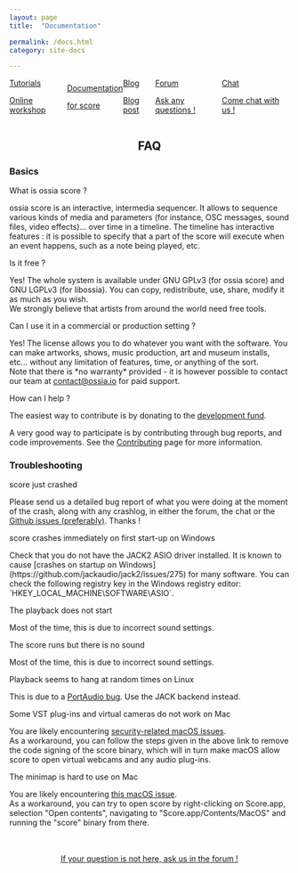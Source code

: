 ```yaml
---
layout: page
title:  "Documentation"

permalink: /docs.html
category: site-docs

---
```

<div class="menu" style="display:flex; align-items:center; width: 100%;margin:auto; padding: auto; ">
        <!-- <a href="/score/learn/faq.html"  class="menu-item panel" ><span class="icon-svg icon-chat"></span> FAQ
         <p class="description">Most frequently asked questions</p></a>
         -->
         <a href="https://www.youtube.com/watch?v=R-3d8K6gQkw&list=PLIHLSiZpIa6YoY1_aW1yetDgZ7tZcxfEC&index=1" class="menu-item panel" target="_blank" ><span class="icon-svg icon-video"></span>Tutorials
         <p class="description">Online workshop</p></a>
         <a href="https://ossia.io/score-docs/" target="_blank"  class="menu-item panel"><span class="icon-svg icon-documentation"></span>Documentation
         <p class="description">for score</p></a>
         <a href="blog.html" class="menu-item panel"><span class="icon-svg icon-blog"></span>Blog
         <p class="description">Blog post</p></a>
         <a href="https://forum.ossia.io/"  target="_blank" class="menu-item panel"><span class="icon-svg icon-forum"></span>Forum
         <p class="description">Ask any questions !</p></a>
         <a href="https://gitter.im/ossia"  target="_blank" class="menu-item panel"><span class="icon-svg icon-chat"></span>Chat<p class="description">Come chat with us !</p></a>
</div>

<div style="width: 100%;">
<h2 class="page-title" style="text-align: center;">FAQ</h2>

<h3 class="faq">Basics</h3>
<p type="button" class="collapsible" > What is ossia score ?</p>
<div class="collapsible-content">
ossia score is an interactive, intermedia sequencer. It allows to sequence various kinds of media and parameters (for instance, OSC messages, sound files, video effects)... over time in a timeline. The timeline has interactive features : it is possible to specify that a part of the score will execute when an event happens, such as a note being played, etc.
</div>

<p type="button" class="collapsible" > Is it free ?</p>
<div class="collapsible-content">
Yes! The whole system is available under GNU GPLv3 (for ossia score) and GNU LGPLv3 (for libossia).
You can copy, redistribute, use, share, modify it as much as you wish.<br/>
We strongly believe that artists from around the world need free tools.
</div>

<p type="button" class="collapsible" > Can I use it in a commercial or production setting ?</p>
<div class="collapsible-content">
Yes! The license allows you to do whatever you want with the software. You can make artworks,
shows, music production, art and museum installs, etc... without any limitation of features, time, or
anything of the sort.<br/>
Note that there is *no warranty* provided - it is however possible to contact our team at
<a href="mailto:contact@ossia.io">contact@ossia.io</a> for paid support.
</div>

<p type="button" class="collapsible" > How can I help ?</p>
<div class="collapsible-content">
The easiest way to contribute is by donating to the <a href="https://opencollective.org/ossia">development fund</a>.

A very good way to participate is by contributing through bug reports, and code improvements.
See the <a href="/contributor-guide.html">Contributing</a> page for more information.
</div>
<!--
<p type="button" class="collapsible"> Playing a sound</p>
<div class="collapsible-content">
</div>

<p type="button" class="collapsible"> Creating an interactive trigger</p>
<div class="collapsible-content">
</div>

<p type="button" class="collapsible"> Creating a temporal condition</p>
<div class="collapsible-content">
</div>

<p type="button" class="collapsible"> Showing a video</p>
<div class="collapsible-content">
</div>

<p type="button" class="collapsible"> Automating a parameter</p>
<div class="collapsible-content">
</div>

<p type="button" class="collapsible"> Creating loops</p>
<div class="collapsible-content">
</div>

<p type="button" class="collapsible"> Creating interactive loops</p>
<div class="collapsible-content">
</div>

<p type="button" class="collapsible"> Writing & playing MIDI through a software synthesizer</p>
<div class="collapsible-content">
</div>

<h3 class="faq">Intermediate usage</h3>
<p type="button" class="collapsible"> Understanding the ossia score timeline</p>
<div class="collapsible-content">
</div>

<p type="button" class="collapsible"> Mapping a parameter</p>
<div class="collapsible-content">
</div>

<p type="button"  class="collapsible"> Creating effects and synthesizer chains</p>
<div class="collapsible-content">
</div>

<p type="button" class="collapsible"> Modulating with LFOs, step sequencers and others</p>
<div class="collapsible-content">
</div>

<p type="button" class="collapsible"> Saving and loading presets</p>
<div class="collapsible-content">
</div>

<p type="button" class="collapsible"> Switching between musical and real-time mode</p>
<div class="collapsible-content">
</div>

<p type="button" class="collapsible"> Recording OSC messages and automations</p>
<div class="collapsible-content">
</div>

<p type="button" class="collapsible"> Nesting scores</p>
<div class="collapsible-content">
</div>

<p type="button"  class="collapsible"> Creating sequences of parameters</p>
<div class="collapsible-content">
</div>

<p type="button"  class="collapsible"> Understanding racks, layers and slots</p>
<div class="collapsible-content">
</div>

<h3 class="faq">Advanced usage</h3>
<p type="button" class="collapsible"> Creating complex graphs of effects</p>
<div class="collapsible-content">
</div>

<p type="button"  class="collapsible"> Tempo control and polyrythmy</p>
<div class="collapsible-content">
</div>

<p type="button" class="collapsible"> Multi-channel audio output and sound spatialization</p>
<div class="collapsible-content">
</div>

<p type="button" class="collapsible"> Audio routing</p>
<div class="collapsible-content">
</div>

<p type="button" class="collapsible"> Creating state-machine-like scores</p>
<div class="collapsible-content">
</div>

<p type="button"  class="collapsible"> Creating a control surface for external parameters</p>
<div class="collapsible-content">
</div>

<p type="button"  class="collapsible"> Remote controlling through a web page</p>
<div class="collapsible-content">
</div>

<h3 class="faq">Using the embedded scripting languages</h3>
<p type="button" class="collapsible"> Scripting with JavaScript</p>
<div class="collapsible-content">
</div>

<p type="button"  class="collapsible"> Writing audio effects with Faust</p>
<div class="collapsible-content">
</div>

<p type="button" class="collapsible"> Writing mappings with math expressions</p>
<div class="collapsible-content">
</div>

<p type="button" class="collapsible"> Writing graphic effects with ISF</p>
<div class="collapsible-content">
</div>

<h3 class="faq">Working with other software</h3>

<p type="button" class="collapsible">  Connecting to Processing</p>
<div class="collapsible-content">
</div>

<p type="button"  class="collapsible">  Connecting to OpenRNDR</p>
<div class="collapsible-content">
</div>

<p type="button"  class="collapsible"> Connecting to Max/MSP</p>
<div class="collapsible-content">
</div>

<p type="button"  class="collapsible"> Connecting to PureData</p>
<div class="collapsible-content">
</div>

<p type="button"  class="collapsible">  Connecting to Unreal Engine</p>
<div class="collapsible-content">
</div>

<p type="button" class="collapsible">  Connecting to Unity3D</p>
<div class="collapsible-content">
</div>

<p type="button" class="collapsible"> Connecting to openFrameworks</p>
<div class="collapsible-content">
</div>

<p type="button" class="collapsible">  Connecting to Qt / QML</p>
<div class="collapsible-content">
</div>

<p type="button"  class="collapsible">  Connecting to a generic OSC software</p>
<div class="collapsible-content">
</div>

<p type="button" class="collapsible"> Connecting to a generic OSCQuery software</p>
<div class="collapsible-content">
</div>

<h3 class="faq">Working with hardware</h3>

<p type="button" class="collapsible"> Getting data from a MIDI device</p>
<div class="collapsible-content">
</div>

<p type="button" class="collapsible">  Sending data to an external MIDI device</p>
<div class="collapsible-content">
</div>

<p type="button"  class="collapsible">  Sending data to ArtNet nodes</p>
<div class="collapsible-content">
</div>

<p type="button" class="collapsible"> Communicating with a serial device (Arduino, etc)</p>
<div class="collapsible-content">
</div>

<p type="button" class="collapsible"> Communicating with a gamepad or Wiimote</p>
<div class="collapsible-content">
</div>
-->
<h3 class="faq">Troubleshooting</h3>

<p type="button"  class="collapsible">  score just crashed</p>
<div class="collapsible-content">
    Please send us a detailed bug report of what you were doing at the moment of the crash,
    along with any crashlog, in either the forum, the chat or the <a href="https://github.com/ossia/score/issues">Github issues (preferably)</a>.
    Thanks !
</div>

<p type="button"  class="collapsible">  score crashes immediately on first start-up on Windows</p>
<div class="collapsible-content">
    Check that you do not have the JACK2 ASIO driver installed. It is known to cause [crashes on startup on Windows](https://github.com/jackaudio/jack2/issues/275) for many software. You can check the following registry key in the Windows registry editor: `HKEY_LOCAL_MACHINE\SOFTWARE\ASIO`.
</div>

<p type="button" class="collapsible">  The playback does not start</p>
<div class="collapsible-content">
     Most of the time, this is due to incorrect sound settings.
</div>

<p type="button" class="collapsible">  The score runs but there is no sound</p>
<div class="collapsible-content">
     Most of the time, this is due to incorrect sound settings.
</div>

<p type="button" class="collapsible">  Playback seems to hang at random times on Linux</p>
<div class="collapsible-content">
    This is due to a <a href="https://portaudio.music.columbia.narkive.com/3V9hsUak/pa-linux-alsa-c-3636-assertion-failed-with-hack-fix">PortAudio bug</a>.
    Use the JACK backend instead.
</div>

<p type="button" class="collapsible"> Some VST plug-ins and virtual cameras do not work on Mac</p>
<div class="collapsible-content">
    You are likely encountering <a href="https://stackoverflow.com/questions/61114738/are-macos-virtual-webcams-inherently-incompatible-with-10-14s-hardened-runtime">security-related macOS issues</a>. <br/>
    As a workaround, you can follow the steps given in the above link to remove the code signing of the score binary, which will in turn make macOS allow score to open virtual webcams and any audio plug-ins.
</div>

<p type="button" class="collapsible"> The minimap is hard to use on Mac</p>
<div class="collapsible-content">
    You are likely encountering <a href="https://stackoverflow.com/questions/61843481/macos-simulated-mouse-event-only-works-when-launching-binary-not-application-b">this macOS issue</a>. <br/>
    As a workaround, you can try to open score by right-clicking on Score.app, selection "Open contents", navigating to "Score.app/Contents/MacOS" and running the "score" binary from there.
</div>

</div>

<br/>

<br/>

<p align="center">
<a href="https://forum.ossia.io/" class="page-button"  target="_blank" >If your question is not here, ask us in the forum ! </a>
</p>


<script>
var coll = document.getElementsByClassName("collapsible");
var i;

for (i = 0; i < coll.length; i++) {
  coll[i].addEventListener("click", function() {

    var coll = document.getElementsByClassName("collapsible");
    var i;
    for (i = 0; i < coll.length; i++) {
        coll[i].classList.remove("active");
        coll[i].nextElementSibling.style.display = "none";
    }

    this.classList.toggle("active");
    var content = this.nextElementSibling;
    content.style.display = "block";
  });
}
</script>
